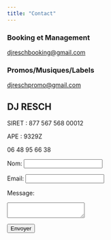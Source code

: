 ```yaml
---
title: "Contact"
---
```


### Booking et Management

djreschbooking@gmail.com

### Promos/Musiques/Labels

djreschpromo@gmail.com

## DJ RESCH

SIRET : 877 567 568 00012

APE : 9329Z

06 48 95 66 38

<form action="https://formspree.io/f/{your-form-id}" method="POST">
  <label for="name">Nom:</label>
  <input type="text" id="name" name="name" required>

  <label for="email">Email:</label>
  <input type="email" id="email" name="email" required>

  <label for="message">Message:</label>
  <textarea id="message" name="message" required></textarea>

  <button type="submit">Envoyer</button>
</form>
